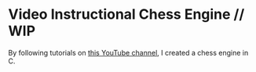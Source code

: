 # Video Instructional Chess Engine // WIP
By following tutorials on [this YouTube channel](https://www.youtube.com/channel/UCFkfibjxPzrP0e2WIa8aJCg), I created a chess engine in C.
